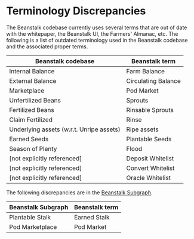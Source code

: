 # Terminology Discrepancies

The Beanstalk codebase currently uses several terms that are out of date with the whitepaper, the Beanstalk UI, the Farmers' Almanac, etc. The following is a list of outdated terminology used in the Beanstalk codebase and the associated proper terms.

| Beanstalk codebase                       | Beanstalk term      |
| ---------------------------------------- | ------------------- |
| Internal Balance                         | Farm Balance        |
| External Balance                         | Circulating Balance |
| Marketplace                              | Pod Market          |
| Unfertilized Beans                       | Sprouts             |
| Fertilized Beans                         | Rinsable Sprouts    |
| Claim Fertilized                         | Rinse               |
| Underlying assets (w.r.t. Unripe assets) | Ripe assets         |
| Earned Seeds                             | Plantable Seeds     |
| Season of Plenty                         | Flood               |
| \[not explicitly referenced]             | Deposit Whitelist   |
| \[not explicitly referenced]             | Convert Whitelist   |
| \[not explicitly referenced]             | Oracle Whitelist    |

The following discrepancies are in the [Beanstalk Subgraph](broken-reference).

| Beanstalk Subgraph | Beanstalk term |
| ------------------ | -------------- |
| Plantable Stalk    | Earned Stalk   |
| Pod Marketplace    | Pod Market     |
